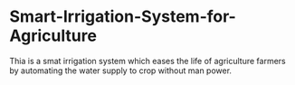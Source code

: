 # Smart-Irrigation-System-for-Agriculture
Thia is a smat irrigation system which eases the life of agriculture farmers by automating the water supply to crop without man power.
